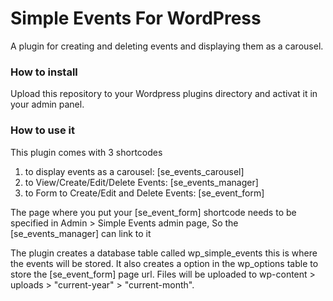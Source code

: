 # Simple Events For WordPress

A plugin for creating and deleting events and displaying them as a carousel.

### How to install

Upload this repository to your Wordpress plugins directory and activat it in your admin panel.

### How to use it
This plugin comes with 3 shortcodes
1. to display events as a carousel: [se_events_carousel]
2. to View/Create/Edit/Delete Events: [se_events_manager]
3. to Form to Create/Edit and Delete Events: [se_event_form]

The page where you put your [se_event_form] shortcode needs to be specified in Admin > Simple Events admin page, So the [se_events_manager] can link to it

The plugin creates a database table called wp_simple_events this is where the events will be stored.
It also creates a option in the wp_options table to store the [se_event_form] page url.
Files will be uploaded to wp-content > uploads > "current-year" > "current-month".
